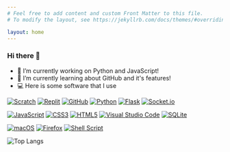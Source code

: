 ```yaml
---
# Feel free to add content and custom Front Matter to this file.
# To modify the layout, see https://jekyllrb.com/docs/themes/#overriding-theme-defaults

layout: home
---
```


### Hi there 👋

- 🔭 I’m currently working on Python and JavaScript!
- 🌱 I’m currently learning about GitHub and it's features!
- 💻 Here is some software that I use

[![Scratch](https://img.shields.io/badge/Scratch-2B2E3A?logo=scratch&style=for-the-badge&logoColor=f8ab3a)](https://scratch.mit.edu/users/Chiroyce/) [![Replit](https://img.shields.io/badge/Replit-2B2E3A?logo=replit&style=for-the-badge&logoColor=white)](https://replit.com/@Chiroyce/) [![GitHub](https://img.shields.io/badge/GitHub-2B2E3A?style=for-the-badge&logo=github)](https://github.com/Chiroyce1/) [![Python](https://img.shields.io/badge/Python-2B2E3A?style=for-the-badge&logo=python&logoColor=4ea6ed)](https://www.python.org/) [![Flask](https://img.shields.io/badge/Flask-2B2E3A?style=for-the-badge&logo=Flask)](https://flask.palletsprojects.com/en/2.0.x/) [![Socket.io](https://img.shields.io/badge/Socket.io-2B2E3A?style=for-the-badge&logo=socket.io&badgeColor=010101)](https://socket.io/)

[![JavaScript](https://img.shields.io/badge/JavaScript-2B2E3A?style=for-the-badge&logo=javascript)](https://en.wikipedia.org/wiki/JavaScript) [![CSS3](https://img.shields.io/badge/css3-2B2E3A.svg?style=for-the-badge&logo=css3&logoColor=6181fa)](https://en.wikipedia.org/wiki/CSS) [![HTML5](https://img.shields.io/badge/html5-2B2E3A.svg?style=for-the-badge&logo=html5&logoColor=e54c21)](https://en.wikipedia.org/wiki/HTML5) [![Visual Studio Code](https://img.shields.io/badge/Visual_Studio_Code-2B2E3A?style=for-the-badge&logo=visual%20studio%20code&logoColor=21a3f0)](https://code.visualstudio.com/) [![SQLite](https://img.shields.io/badge/sqlite-2B2E3A.svg?style=for-the-badge&logo=sqlite&logoColor=4ea6ed)](https://www.sqlite.org)

[![macOS](https://img.shields.io/badge/macOS-2B2E3A?logo=macOS&style=for-the-badge)](https://www.apple.com/macOS) [![Firefox](https://img.shields.io/badge/Firefox-2B2E3A?logo=Firefox&style=for-the-badge)](https://www.mozilla.org/firefox/) [![Shell Script](https://img.shields.io/badge/Bash_/_Zsh-2B2E3A.svg?style=for-the-badge&logo=gnu-bash&logoColor=white)](https://en.wikipedia.org/wiki/Shell_script)


![Top Langs](https://github-readme-stats.vercel.app/api/top-langs/?username=Chiroyce1) 

<!-- https://github.com/Ileriayo/markdown-badges#languages --> 

